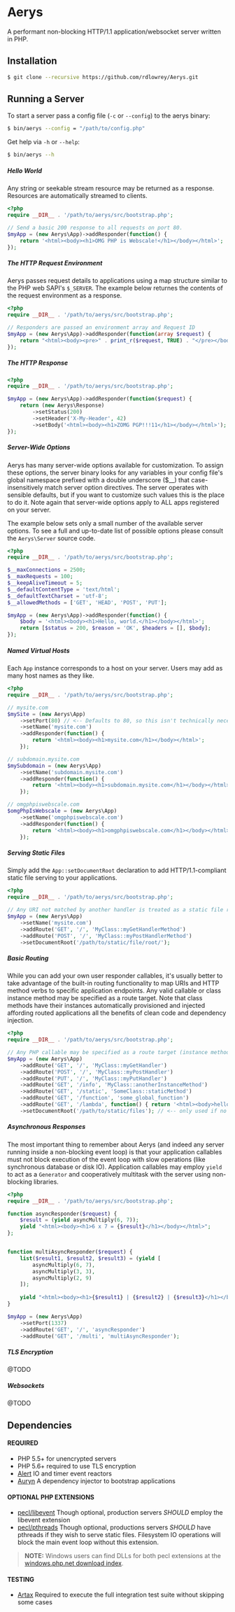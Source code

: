 # Aerys

A performant non-blocking HTTP/1.1 application/websocket server written in PHP.

## Installation

```bash
$ git clone --recursive https://github.com/rdlowrey/Aerys.git
```

## Running a Server

To start a server pass a config file (`-c` or `--config`) to the aerys binary:

```bash
$ bin/aerys --config = "/path/to/config.php"
```

Get help via `-h` or `--help`:

```bash
$ bin/aerys --h
```

##### Hello World

Any string or seekable stream resource may be returned as a response. Resources are automatically
streamed to clients.

```php
<?php
require __DIR__ . '/path/to/aerys/src/bootstrap.php';

// Send a basic 200 response to all requests on port 80.
$myApp = (new Aerys\App)->addResponder(function() {
    return '<html><body><h1>OMG PHP is Webscale!</h1></body></html>';
});
```

##### The HTTP Request Environment

Aerys passes request details to applications using a map structure similar to the PHP web SAPI's
`$_SERVER`. The example below returnes the contents of the request environment as a response.

```php
<?php
require __DIR__ . '/path/to/aerys/src/bootstrap.php';

// Responders are passed an environment array and Request ID
$myApp = (new Aerys\App)->addResponder(function(array $request) {
    return "<html><body><pre>" . print_r($request, TRUE) . "</pre></body></html>";
});
```

##### The HTTP Response


```php
<?php
require __DIR__ . '/path/to/aerys/src/bootstrap.php';

$myApp = (new Aerys\App)->addResponder(function($request) {
    return (new Aerys\Response)
        ->setStatus(200)
        ->setHeader('X-My-Header', 42)
        ->setBody('<html><body><h1>ZOMG PGP!!!11</h1></body></html>');
});
```

##### Server-Wide Options

Aerys has many server-wide options available for customization. To assign these options, the
server binary looks for any variables in your config file's global namespace prefixed with a
double underscore ($__) that case-insensitively match server option directives. The server operates
with sensible defaults, but if you want to customize such values this is the place to do it. Note
again that server-wide options apply to ALL apps registered on your server.

The example below sets only a small number of the available server options. To see a full and
up-to-date list of possible options please consult the `Aerys\Server` source code.

```php
<?php
require __DIR__ . '/path/to/aerys/src/bootstrap.php';

$__maxConnections = 2500;
$__maxRequests = 100;
$__keepAliveTimeout = 5;
$__defaultContentType = 'text/html';
$__defaultTextCharset = 'utf-8';
$__allowedMethods = ['GET', 'HEAD', 'POST', 'PUT'];

$myApp = (new Aerys\App)->addResponder(function() {
    $body = '<html><body><h1>Hello, world.</h1></body></html>';
    return [$status = 200, $reason = 'OK', $headers = [], $body];
});
```

##### Named Virtual Hosts

Each `App` instance corresponds to a host on your server. Users may add as many host names as they
like.

```php
<?php
require __DIR__ . '/path/to/aerys/src/bootstrap.php';

// mysite.com
$mySite = (new Aerys\App)
    ->setPort(80) // <-- Defaults to 80, so this isn't technically necessary
    ->setName('mysite.com')
    ->addResponder(function() {
        return '<html><body><h1>mysite.com</h1></body></html>';
    });

// subdomain.mysite.com
$mySubdomain = (new Aerys\App)
    ->setName('subdomain.mysite.com')
    ->addResponder(function() {
        return '<html><body><h1>subdomain.mysite.com</h1></body></html>';
    });

// omgphpiswebscale.com
$omgPhpIsWebscale = (new Aerys\App)
    ->setName('omgphpiswebscale.com')
    ->addResponder(function() {
        return '<html><body><h1>omgphpiswebscale.com</h1></body></html>';
    });
```

##### Serving Static Files

Simply add the `App::setDocumentRoot` declaration to add HTTP/1.1-compliant static file
serving to your applications.

```php
<?php
require __DIR__ . '/path/to/aerys/src/bootstrap.php';

// Any URI not matched by another handler is treated as a static file request
$myApp = (new Aerys\App)
    ->setName('mysite.com')
    ->addRoute('GET', '/', 'MyClass::myGetHandlerMethod')
    ->addRoute('POST', '/', 'MyClass::myPostHandlerMethod')
    ->setDocumentRoot('/path/to/static/file/root/');
```

##### Basic Routing

While you can add your own user responder callables, it's usually better to take advantage of the
built-in routing functionality to map URIs and HTTP method verbs to specific application endpoints.
Any valid callable or class instance method may be specified as a route target. Note that class
methods have their instances automatically provisioned and injected affording routed applications
all the benefits of clean code and dependency injection.

```php
<?php
require __DIR__ . '/path/to/aerys/src/bootstrap.php';

// Any PHP callable may be specified as a route target (instance methods, too!)
$myApp = (new Aerys\App)
    ->addRoute('GET', '/', 'MyClass::myGetHandler')
    ->addRoute('POST', '/', 'MyClass::myPostHandler')
    ->addRoute('PUT', '/', 'MyClass::myPutHandler')
    ->addRoute('GET', '/info', 'MyClass::anotherInstanceMethod')
    ->addRoute('GET', '/static', 'SomeClass::staticMethod')
    ->addRoute('GET', '/function', 'some_global_function')
    ->addRoute('GET', '/lambda', function() { return '<html><body>hello</body></html>'; })
    ->setDocumentRoot('/path/to/static/files'); // <-- only used if no routes match
```

##### Asynchronous Responses

The most important thing to remember about Aerys (and indeed any server running inside a non-blocking
event loop) is that your application callables must not block execution of the event loop with slow
operations (like synchronous database or disk IO). Application callables may employ `yield` to act
as a `Generator` and cooperatively multitask with the server using non-blocking libraries.


```php
<?php
require __DIR__ . '/path/to/aerys/src/bootstrap.php';

function asyncResponder($request) {
    $result = (yield asyncMultiply(6, 7));
    yield "<html><body><h1>6 x 7 = {$result}</h1></body></html>";
};


function multiAsyncResponder($request) {
    list($result1, $result2, $result3) = (yield [
        asyncMultiply(6, 7),
        asyncMultiply(3, 3),
        asyncMultiply(2, 9)
    ]);
    
    yield "<html><body><h1>{$result1} | {$result2} | {$result3}</h1></body></html>";
}

$myApp = (new Aerys\App)
    ->setPort(1337)
    ->addRoute('GET', '/', 'asyncResponder')
    ->addRoute('GET', '/multi', 'multiAsyncResponder');
```


##### TLS Encryption

@TODO

##### Websockets

@TODO


## Dependencies

#### REQUIRED

- PHP 5.5+ for unencrypted servers
- PHP 5.6+ required to use TLS encryption
- [Alert](https://github.com/rdlowrey/Alert) IO and timer event reactors
- [Auryn](https://github.com/rdlowrey/Auryn) A dependency injector to bootstrap applications

#### OPTIONAL PHP EXTENSIONS

- [pecl/libevent](http://pecl.php.net/package/libevent) Though optional, production servers *SHOULD*
employ the libevent extension
- [pecl/pthreads](http://pecl.php.net/package/pthreads) Though optional, productions servers *SHOULD*
have pthreads if they wish to serve static files. Filesystem IO operations will block the main event
loop without this extension.

> **NOTE:** Windows users can find DLLs for both pecl extensions at the
> [windows.php.net download index](http://windows.php.net/downloads/pecl/releases/).

#### TESTING

- [Artax](https://github.com/rdlowrey/Artax) Required to execute the full integration test suite
without skipping some cases
